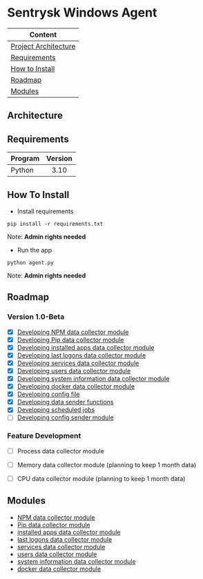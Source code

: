 # Sentrysk Windows Agent

| Content  | 
| ------------- |
| [Project Architecture](https://github.com/sentrysk/Sentrysk-Windows-Agent/blob/main/README.md#architecture)     | 
| [Requirements](https://github.com/sentrysk/Sentrysk-Windows-Agent/blob/main/README.md#requirements) |
| [How to Install](https://github.com/sentrysk/Sentrysk-Windows-Agent/blob/main/README.md#how-to-install)   | 
| [Roadmap](https://github.com/sentrysk/Sentrysk-Windows-Agent/blob/main/README.md#roadmap)   | 
| [Modules](https://github.com/sentrysk/Sentrysk-Windows-Agent/blob/main/README.md#modules)    | 

## Architecture

## Requirements
| Program  | Version |
| ------------- |:-------------:|
| Python      | 3.10     |

## How To Install

- Install requirements
```
pip install -r requirements.txt
```
Note: **Admin rights needed** 

- Run the app
```
python agent.py
```
Note: **Admin rights needed** 

## Roadmap
### Version 1.0-Beta
- [x] [Developing NPM data collector module](https://github.com/sentrysk/Sentrysk-Windows-Agent/issues/1)
- [x] [Developing Pip data collector module](https://github.com/sentrysk/Sentrysk-Windows-Agent/issues/2)
- [x] [Developing installed apps data collector module](https://github.com/sentrysk/Sentrysk-Windows-Agent/issues/3)
- [x] [Developing last logons data collector module](https://github.com/sentrysk/Sentrysk-Windows-Agent/issues/4)
- [x] [Developing services data collector module](https://github.com/sentrysk/Sentrysk-Windows-Agent/issues/5)
- [x] [Developing users data collector module](https://github.com/sentrysk/Sentrysk-Windows-Agent/issues/6)
- [x] [Developing system information data collector module](https://github.com/sentrysk/Sentrysk-Windows-Agent/issues/7)
- [x] [Developing docker data collector module](https://github.com/sentrysk/Sentrysk-Windows-Agent/issues/8)
- [x] [Developing config file](https://github.com/sentrysk/Sentrysk-Windows-Agent/issues/9)
- [x] [Developing data sender functions](https://github.com/sentrysk/Sentrysk-Windows-Agent/issues/10)
- [x] [Developing scheduled jobs](https://github.com/sentrysk/Sentrysk-Windows-Agent/issues/11)
- [ ] [Developing config sender module](https://github.com/sentrysk/Sentrysk-Windows-Agent/issues/12)

### Feature Development
- [ ] Process data collector module
- [ ] Memory data collector module (planning to keep 1 month data)
- [ ] CPU data collector module (planning to keep 1 month data)



## Modules
- [NPM data collector module](https://github.com/sentrysk/Sentrysk-Windows-Agent/blob/main/Modules/npm_info.py)
- [Pip data collector module](https://github.com/sentrysk/Sentrysk-Windows-Agent/blob/main/Modules/pip_info.py)
- [installed apps data collector module](https://github.com/sentrysk/Sentrysk-Windows-Agent/blob/main/Modules/installed_apps.py)
- [last logons data collector module](https://github.com/sentrysk/Sentrysk-Windows-Agent/blob/main/Modules/last_logon.py)
- [services data collector module](https://github.com/sentrysk/Sentrysk-Windows-Agent/blob/main/Modules/service_info.py)
- [users data collector module](https://github.com/sentrysk/Sentrysk-Windows-Agent/blob/main/Modules/user_info.py)
- [system information data collector module](https://github.com/sentrysk/Sentrysk-Windows-Agent/blob/main/Modules/system_info.py)
- [docker data collector module](https://github.com/sentrysk/Sentrysk-Windows-Agent/blob/main/Modules/docker_info.py)
